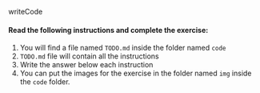 writeCode
<!-- ... -->
#### Read the following instructions and complete the exercise:

1. You will find a file named `TODO.md` inside the folder named `code`
2. `TODO.md` file will contain all the instructions
3. Write the answer below each instruction
4. You can put the images for the exercise in the folder named `img` inside the `code` folder.
